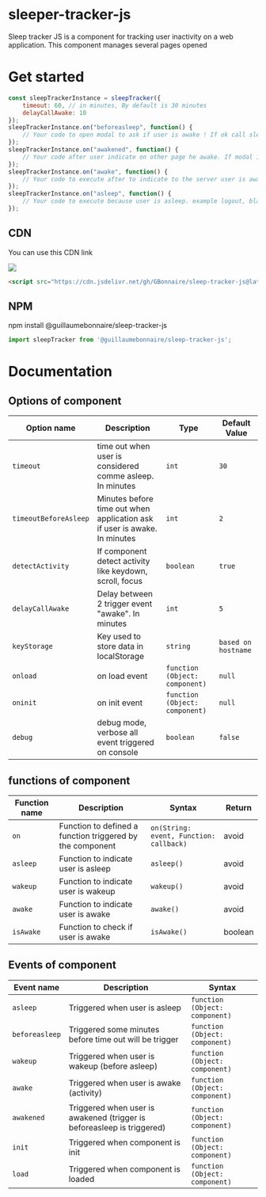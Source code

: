 # sleeper-tracker-js
Sleep tracker JS is a component for tracking user inactivity on a web application. This component manages several pages opened


# Get started
```javascript
const sleepTrackerInstance = sleepTracker({
    timeout: 60, // in minutes, By default is 30 minutes
    delayCallAwake: 10
});
sleepTrackerInstance.on("beforeasleep", function() {
    // Your code to open modal to ask if user is awake ! If ok call sleepTrackerInstance.awake();
});
sleepTrackerInstance.on("awakened", function() {
    // Your code after user indicate on other page he awake. If modal is open, you can close it
});
sleepTrackerInstance.on("awake", function() {
    // Your code to execute after to indicate to the server user is awake
});
sleepTrackerInstance.on("asleep", function() {
    // Your code to execute because user is asleep. example logout, black screen, ...
});
```

## CDN
You can use this CDN link

[![](https://data.jsdelivr.com/v1/package/gh/GBonnaire/sleep-tracker-js/badge)](https://www.jsdelivr.com/package/gh/GBonnaire/sleep-tracker-js)

```HTML
<script src="https://cdn.jsdelivr.net/gh/GBonnaire/sleep-tracker-js@latest/dist/sleeptracker.min.js"></script>
```

## NPM
npm install @guillaumebonnaire/sleep-tracker-js

```javascript
import sleepTracker from '@guillaumebonnaire/sleep-tracker-js';
```

# Documentation

## Options of component

<table>
	<thead>
		<tr>
			<th>Option name</th>
			<th>Description</th>
			<th>Type</th>
			<th>Default Value</th>
		</tr>
	</thead>
	<tbody>
		<tr>
			<td><code>timeout</code></td>
			<td>time out when user is considered comme asleep. In minutes</td>
			<td><code>int</code></td>
			<td><code>30</code></td>
		</tr>
        <tr>
			<td><code>timeoutBeforeAsleep</code></td>
			<td>Minutes before time out when application ask if user is awake. In minutes</td>
			<td><code>int</code></td>
			<td><code>2</code></td>
		</tr>
        <tr>
			<td><code>detectActivity</code></td>
			<td>If component detect activity like keydown, scroll, focus</td>
			<td><code>boolean</code></td>
			<td><code>true</code></td>
		</tr>
        <tr>
			<td><code>delayCallAwake</code></td>
			<td>Delay between 2 trigger event "awake". In minutes</td>
			<td><code>int</code></td>
			<td><code>5</code></td>
		</tr>
        <tr>
			<td><code>keyStorage</code></td>
			<td>Key used to store data in localStorage</td>
			<td><code>string</code></td>
			<td><code>based on hostname</code></td>
		</tr>
        <tr>
			<td><code>onload</code></td>
			<td>on load event</td>
			<td><code>function (Object: component)</code></td>
			<td><code>null</code></td>
		</tr>
        <tr>
			<td><code>oninit</code></td>
			<td>on init event</td>
			<td><code>function (Object: component)</code></td>
			<td><code>null</code></td>
		</tr>
        <tr>
			<td><code>debug</code></td>
			<td>debug mode, verbose all event triggered on console</td>
			<td><code>boolean</code></td>
			<td><code>false</code></td>
		</tr>
	</tbody>
</table>


## functions of component

<table>
	<thead>
		<tr>
			<th>Function name</th>
			<th>Description</th>
			<th>Syntax</th>
            <th>Return</th>
		</tr>
	</thead>
	<tbody>
		<tr>
			<td><code>on</code></td>
			<td>Function to defined a function triggered by the component</td>
			<td><code>on(String: event, Function: callback)</code></td>
            <td>avoid</td>
		</tr>
        <tr>
			<td><code>asleep</code></td>
			<td>Function to indicate user is asleep</td>
			<td><code>asleep()</code></td>
            <td>avoid</td>
		</tr>
        <tr>
			<td><code>wakeup</code></td>
			<td>Function to indicate user is wakeup</td>
			<td><code>wakeup()</code></td>
            <td>avoid</td>
		</tr>
        <tr>
			<td><code>awake</code></td>
			<td>Function to indicate user is awake</td>
			<td><code>awake()</code></td>
            <td>avoid</td>
		</tr>
        <tr>
			<td><code>isAwake</code></td>
			<td>Function to check if user is awake</td>
			<td><code>isAwake()</code></td>
            <td>boolean</td>
		</tr>
	</tbody>
</table>

## Events of component

<table>
	<thead>
		<tr>
			<th>Event name</th>
			<th>Description</th>
			<th>Syntax</th>
		</tr>
	</thead>
	<tbody>
		<tr>
			<td><code>asleep</code></td>
			<td>Triggered when user is asleep</td>
			<td><code>function (Object: component)</code></td>
		</tr>
        <tr>
			<td><code>beforeasleep</code></td>
			<td>Triggered some minutes before time out will be trigger</td>
			<td><code>function (Object: component)</code></td>
		</tr>
        <tr>
			<td><code>wakeup</code></td>
			<td>Triggered when user is wakeup (before asleep)</td>
			<td><code>function (Object: component)</code></td>            
		</tr>
        <tr>
			<td><code>awake</code></td>
			<td>Triggered when user is awake (activity)</td>
			<td><code>function (Object: component)</code></td>
		</tr>
        <tr>
			<td><code>awakened</code></td>
			<td>Triggered when user is awakened (trigger is beforeasleep is triggered)</td>
			<td><code>function (Object: component)</code></td>
		</tr>
        <tr>
			<td><code>init</code></td>
			<td>Triggered when component is init</td>
			<td><code>function (Object: component)</code></td>
		</tr>
        <tr>
			<td><code>load</code></td>
			<td>Triggered when component is loaded</td>
			<td><code>function (Object: component)</code></td>
		</tr>
	</tbody>
</table>
